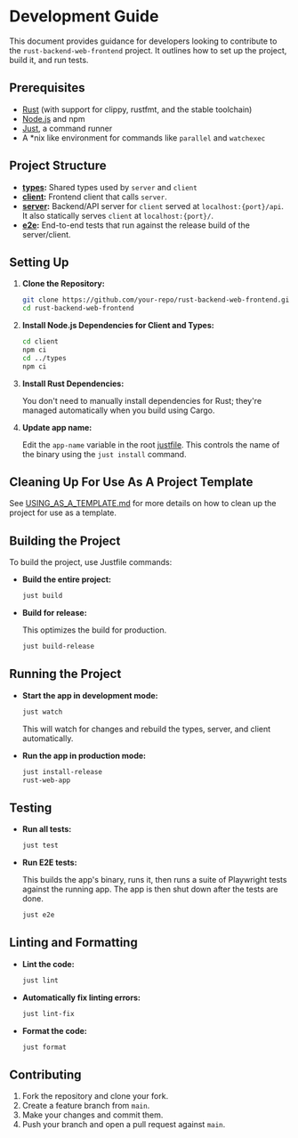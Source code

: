 # Development Guide

This document provides guidance for developers looking to contribute to the `rust-backend-web-frontend` project. It outlines how to set up the project, build it, and run tests.

## Prerequisites

- [Rust](https://www.rust-lang.org/) (with support for clippy, rustfmt, and the stable toolchain)
- [Node.js](https://nodejs.org/) and npm
- [Just](https://github.com/casey/just), a command runner
- A \*nix like environment for commands like `parallel` and `watchexec`

## Project Structure

- **[types](./types/):** Shared types used by `server` and `client`
- **[client](./client/):** Frontend client that calls `server`.
- **[server](./server/):** Backend/API server for `client` served at `localhost:{port}/api`. It also statically serves `client` at `localhost:{port}/`.
- **[e2e](./e2e/):** End-to-end tests that run against the release build of the server/client.

## Setting Up

1. **Clone the Repository:**

   ```bash
   git clone https://github.com/your-repo/rust-backend-web-frontend.git
   cd rust-backend-web-frontend
   ```

2. **Install Node.js Dependencies for Client and Types:**

   ```bash
   cd client
   npm ci
   cd ../types
   npm ci
   ```

3. **Install Rust Dependencies:**

   You don't need to manually install dependencies for Rust; they're managed automatically when you build using Cargo.

4. **Update app name:**

   Edit the `app-name` variable in the root [justfile](./justfile). This controls the name of the binary using the `just install` command.

## Cleaning Up For Use As A Project Template

See [USING_AS_A_TEMPLATE.md](./USING_AS_A_TEMPLATE.md) for more details on how to clean up the project for use as a template.

## Building the Project

To build the project, use Justfile commands:

- **Build the entire project:**

  ```bash
  just build
  ```

- **Build for release:**

  This optimizes the build for production.

  ```bash
  just build-release
  ```

## Running the Project

- **Start the app in development mode:**

  ```bash
  just watch
  ```

  This will watch for changes and rebuild the types, server, and client automatically.

- **Run the app in production mode:**

  ```bash
  just install-release
  rust-web-app
  ```

## Testing

- **Run all tests:**

  ```bash
  just test
  ```

- **Run E2E tests:**

  This builds the app's binary, runs it, then runs a suite of Playwright tests against the running app. The app is then shut down after the tests are done.

  ```bash
  just e2e
  ```

## Linting and Formatting

- **Lint the code:**

  ```bash
  just lint
  ```

- **Automatically fix linting errors:**

  ```bash
  just lint-fix
  ```

- **Format the code:**
  ```bash
  just format
  ```

## Contributing

1. Fork the repository and clone your fork.
2. Create a feature branch from `main`.
3. Make your changes and commit them.
4. Push your branch and open a pull request against `main`.
